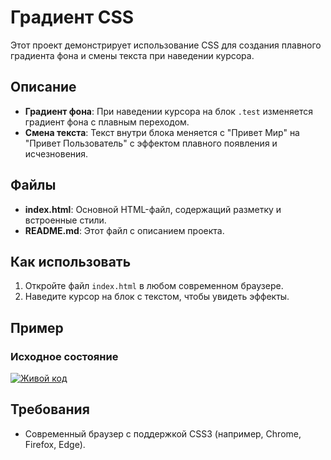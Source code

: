 # Градиент CSS

Этот проект демонстрирует использование CSS для создания плавного градиента фона и смены текста при наведении курсора.

## Описание

- **Градиент фона**: При наведении курсора на блок `.test` изменяется градиент фона с плавным переходом.
- **Смена текста**: Текст внутри блока меняется с "Привет Мир" на "Привет Пользователь" с эффектом плавного появления и исчезновения.

## Файлы

- **index.html**: Основной HTML-файл, содержащий разметку и встроенные стили.
- **README.md**: Этот файл с описанием проекта.

## Как использовать

1. Откройте файл `index.html` в любом современном браузере.
2. Наведите курсор на блок с текстом, чтобы увидеть эффекты.

## Пример

### Исходное состояние
[![Живой код](https://ignor-gto.github.io/css_gradient/preview.png)](https://ignor-gto.github.io/css_gradient/)

## Требования

- Современный браузер с поддержкой CSS3 (например, Chrome, Firefox, Edge).

